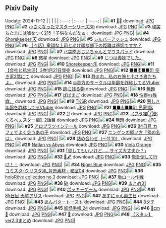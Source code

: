 ## Pixiv Daily
Update: 2024-11-12
|      |      |      |
| :----: | :----: | :----: |
|![](https://pixiv.microyu.workers.dev/c/240x480/img-master/img/2024/11/10/00/00/38/124145264_p0_master1200.jpg) **#1** [🍒🐰](https://www.pixiv.net/artworks/124145264) download: [JPG](https://pixiv.microyu.workers.dev/img-original/img/2024/11/10/00/00/38/124145264_p0.jpg) [PNG](https://pixiv.microyu.workers.dev/img-original/img/2024/11/10/00/00/38/124145264_p0.png)|![](https://pixiv.microyu.workers.dev/c/240x480/img-master/img/2024/11/11/15/39/21/124196050_p0_master1200.jpg) **#2** [小さくなったマスターシリーズ30](https://www.pixiv.net/artworks/124196050) download: [JPG](https://pixiv.microyu.workers.dev/img-original/img/2024/11/11/15/39/21/124196050_p0.jpg) [PNG](https://pixiv.microyu.workers.dev/img-original/img/2024/11/11/15/39/21/124196050_p0.png)|![](https://pixiv.microyu.workers.dev/c/240x480/img-master/img/2024/11/10/20/37/25/124166371_p0_master1200.jpg) **#3** [現実もたまには嘘をつく215「子供なんだなぁ」](https://www.pixiv.net/artworks/124166371) download: [JPG](https://pixiv.microyu.workers.dev/img-original/img/2024/11/10/20/37/25/124166371_p0.jpg) [PNG](https://pixiv.microyu.workers.dev/img-original/img/2024/11/10/20/37/25/124166371_p0.png)|
|![](https://pixiv.microyu.workers.dev/c/240x480/img-master/img/2024/11/10/00/00/27/124145211_p0_master1200.jpg) **#4** [Shorekeeper·天](https://www.pixiv.net/artworks/124145211) download: [JPG](https://pixiv.microyu.workers.dev/img-original/img/2024/11/10/00/00/27/124145211_p0.jpg) [PNG](https://pixiv.microyu.workers.dev/img-original/img/2024/11/10/00/00/27/124145211_p0.png)|![](https://pixiv.microyu.workers.dev/c/240x480/img-master/img/2024/11/11/00/00/31/124179990_p0_master1200.jpg) **#5** [シルバーアッシュ](https://www.pixiv.net/artworks/124179990) download: [JPG](https://pixiv.microyu.workers.dev/img-original/img/2024/11/11/00/00/31/124179990_p0.jpg) [PNG](https://pixiv.microyu.workers.dev/img-original/img/2024/11/11/00/00/31/124179990_p0.png)|![](https://pixiv.microyu.workers.dev/c/240x480/img-master/img/2024/11/11/00/05/28/124180539_p0_master1200.jpg) **#6** [【４話】童顔な上司と老け顔な部下の距離は適切ですか？](https://www.pixiv.net/artworks/124180539) download: [JPG](https://pixiv.microyu.workers.dev/img-original/img/2024/11/11/00/05/28/124180539_p0.jpg) [PNG](https://pixiv.microyu.workers.dev/img-original/img/2024/11/11/00/05/28/124180539_p0.png)|
|![](https://pixiv.microyu.workers.dev/c/240x480/img-master/img/2024/11/11/01/02/52/124182753_p0_master1200.jpg) **#7** [バ美肉おじいちゃんとマウスパッド](https://www.pixiv.net/artworks/124182753) download: [JPG](https://pixiv.microyu.workers.dev/img-original/img/2024/11/11/01/02/52/124182753_p0.jpg) [PNG](https://pixiv.microyu.workers.dev/img-original/img/2024/11/11/01/02/52/124182753_p0.png)|![](https://pixiv.microyu.workers.dev/c/240x480/img-master/img/2024/11/11/00/07/52/124180676_p0_master1200.jpg) **#8** [惑星](https://www.pixiv.net/artworks/124180676) download: [JPG](https://pixiv.microyu.workers.dev/img-original/img/2024/11/11/00/07/52/124180676_p0.jpg) [PNG](https://pixiv.microyu.workers.dev/img-original/img/2024/11/11/00/07/52/124180676_p0.png)|![](https://pixiv.microyu.workers.dev/c/240x480/img-master/img/2024/11/10/00/02/50/124145522_p0_master1200.jpg) **#9** [じつは義妹でした。](https://www.pixiv.net/artworks/124145522) download: [JPG](https://pixiv.microyu.workers.dev/img-original/img/2024/11/10/00/02/50/124145522_p0.jpg) [PNG](https://pixiv.microyu.workers.dev/img-original/img/2024/11/10/00/02/50/124145522_p0.png)|
|![](https://pixiv.microyu.workers.dev/c/240x480/img-master/img/2024/11/11/00/00/41/124180042_p0_master1200.jpg) **#10** [Shorekeeper·乐](https://www.pixiv.net/artworks/124180042) download: [JPG](https://pixiv.microyu.workers.dev/img-original/img/2024/11/11/00/00/41/124180042_p0.jpg) [PNG](https://pixiv.microyu.workers.dev/img-original/img/2024/11/11/00/00/41/124180042_p0.png)|![](https://pixiv.microyu.workers.dev/c/240x480/img-master/img/2024/11/11/14/04/06/124194580_p0_master1200.jpg) **#11** [【会社と私生活】3巻1月21日発売](https://www.pixiv.net/artworks/124194580) download: [JPG](https://pixiv.microyu.workers.dev/img-original/img/2024/11/11/14/04/06/124194580_p0.jpg) [PNG](https://pixiv.microyu.workers.dev/img-original/img/2024/11/11/14/04/06/124194580_p0.png)|![](https://pixiv.microyu.workers.dev/c/240x480/img-master/img/2024/11/10/08/03/06/124153510_p0_master1200.jpg) **#12** [■■市■■町  空き家2階にて](https://www.pixiv.net/artworks/124153510) download: [JPG](https://pixiv.microyu.workers.dev/img-original/img/2024/11/10/08/03/06/124153510_p0.jpg) [PNG](https://pixiv.microyu.workers.dev/img-original/img/2024/11/10/08/03/06/124153510_p0.png)|
|![](https://pixiv.microyu.workers.dev/c/240x480/img-master/img/2024/11/10/00/00/34/124145249_p0_master1200.jpg) **#13** [静まれ、私の右腕と小さき者たちよ。](https://www.pixiv.net/artworks/124145249) download: [JPG](https://pixiv.microyu.workers.dev/img-original/img/2024/11/10/00/00/34/124145249_p0.jpg) [PNG](https://pixiv.microyu.workers.dev/img-original/img/2024/11/10/00/00/34/124145249_p0.png)|![](https://pixiv.microyu.workers.dev/c/240x480/img-master/img/2024/11/10/21/08/59/124172961_p0_master1200.jpg) **#14** [◎貴方のサークルは年齢を詐称してるVtuber](https://www.pixiv.net/artworks/124172961) download: [JPG](https://pixiv.microyu.workers.dev/img-original/img/2024/11/10/21/08/59/124172961_p0.jpg) [PNG](https://pixiv.microyu.workers.dev/img-original/img/2024/11/10/21/08/59/124172961_p0.png)|![](https://pixiv.microyu.workers.dev/c/240x480/img-master/img/2024/11/11/22/42/35/124208838_p0_master1200.jpg) **#15** [跡に残る物](https://www.pixiv.net/artworks/124208838) download: [JPG](https://pixiv.microyu.workers.dev/img-original/img/2024/11/11/22/42/35/124208838_p0.jpg) [PNG](https://pixiv.microyu.workers.dev/img-original/img/2024/11/11/22/42/35/124208838_p0.png)|
|![](https://pixiv.microyu.workers.dev/c/240x480/img-master/img/2024/11/10/00/22/18/124146295_p0_master1200.jpg) **#16** [無題](https://www.pixiv.net/artworks/124146295) download: [JPG](https://pixiv.microyu.workers.dev/img-original/img/2024/11/10/00/22/18/124146295_p0.jpg) [PNG](https://pixiv.microyu.workers.dev/img-original/img/2024/11/10/00/22/18/124146295_p0.png)|![](https://pixiv.microyu.workers.dev/c/240x480/img-master/img/2024/11/10/00/59/26/124147406_p0_master1200.jpg) **#17** [ばばまご](https://www.pixiv.net/artworks/124147406) download: [JPG](https://pixiv.microyu.workers.dev/img-original/img/2024/11/10/00/59/26/124147406_p0.jpg) [PNG](https://pixiv.microyu.workers.dev/img-original/img/2024/11/10/00/59/26/124147406_p0.png)|![](https://pixiv.microyu.workers.dev/c/240x480/img-master/img/2024/11/10/21/48/38/124174474_p0_master1200.jpg) **#18** [性癖vs性癖。](https://www.pixiv.net/artworks/124174474) download: [JPG](https://pixiv.microyu.workers.dev/img-original/img/2024/11/10/21/48/38/124174474_p0.jpg) [PNG](https://pixiv.microyu.workers.dev/img-original/img/2024/11/10/21/48/38/124174474_p0.png)|
|![](https://pixiv.microyu.workers.dev/c/240x480/img-master/img/2024/11/10/00/00/31/124145236_p0_master1200.jpg) **#19** [TKSR](https://www.pixiv.net/artworks/124145236) download: [JPG](https://pixiv.microyu.workers.dev/img-original/img/2024/11/10/00/00/31/124145236_p0.jpg) [PNG](https://pixiv.microyu.workers.dev/img-original/img/2024/11/10/00/00/31/124145236_p0.png)|![](https://pixiv.microyu.workers.dev/c/240x480/img-master/img/2024/11/11/21/12/19/124205476_p0_master1200.jpg) **#20** [悪しき年齢を詐称してるVtuber](https://www.pixiv.net/artworks/124205476) download: [JPG](https://pixiv.microyu.workers.dev/img-original/img/2024/11/11/21/12/19/124205476_p0.jpg) [PNG](https://pixiv.microyu.workers.dev/img-original/img/2024/11/11/21/12/19/124205476_p0.png)|![](https://pixiv.microyu.workers.dev/c/240x480/img-master/img/2024/11/11/08/03/38/124189283_p0_master1200.jpg) **#21** [■■市■■町 民家1階](https://www.pixiv.net/artworks/124189283) download: [JPG](https://pixiv.microyu.workers.dev/img-original/img/2024/11/11/08/03/38/124189283_p0.jpg) [PNG](https://pixiv.microyu.workers.dev/img-original/img/2024/11/11/08/03/38/124189283_p0.png)|
|![](https://pixiv.microyu.workers.dev/c/240x480/img-master/img/2024/11/11/01/18/23/124183179_p0_master1200.jpg) **#22** [ﾕ!](https://www.pixiv.net/artworks/124183179) download: [JPG](https://pixiv.microyu.workers.dev/img-original/img/2024/11/11/01/18/23/124183179_p0.jpg) [PNG](https://pixiv.microyu.workers.dev/img-original/img/2024/11/11/01/18/23/124183179_p0.png)|![](https://pixiv.microyu.workers.dev/c/240x480/img-master/img/2024/11/11/18/57/02/124200705_p0_master1200.jpg) **#23** [【ブラ猫⑦部 くろべぇスター編】2話目](https://www.pixiv.net/artworks/124200705) download: [JPG](https://pixiv.microyu.workers.dev/img-original/img/2024/11/11/18/57/02/124200705_p0.jpg) [PNG](https://pixiv.microyu.workers.dev/img-original/img/2024/11/11/18/57/02/124200705_p0.png)|![](https://pixiv.microyu.workers.dev/c/240x480/img-master/img/2024/11/10/00/00/31/124145233_p0_master1200.jpg) **#24** [無題](https://www.pixiv.net/artworks/124145233) download: [JPG](https://pixiv.microyu.workers.dev/img-original/img/2024/11/10/00/00/31/124145233_p0.jpg) [PNG](https://pixiv.microyu.workers.dev/img-original/img/2024/11/10/00/00/31/124145233_p0.png)|
|![](https://pixiv.microyu.workers.dev/c/240x480/img-master/img/2024/11/10/00/00/20/124145173_p0_master1200.jpg) **#25** [アロプラツインテール](https://www.pixiv.net/artworks/124145173) download: [JPG](https://pixiv.microyu.workers.dev/img-original/img/2024/11/10/00/00/20/124145173_p0.jpg) [PNG](https://pixiv.microyu.workers.dev/img-original/img/2024/11/10/00/00/20/124145173_p0.png)|![](https://pixiv.microyu.workers.dev/c/240x480/img-master/img/2024/11/10/16/13/28/124163461_p0_master1200.jpg) **#26** [84日目 カフェでよく会うあの子](https://www.pixiv.net/artworks/124163461) download: [JPG](https://pixiv.microyu.workers.dev/img-original/img/2024/11/10/16/13/28/124163461_p0.jpg) [PNG](https://pixiv.microyu.workers.dev/img-original/img/2024/11/10/16/13/28/124163461_p0.png)|![](https://pixiv.microyu.workers.dev/c/240x480/img-master/img/2024/11/11/11/12/38/124191718_p0_master1200.jpg) **#27** [ニンゲンの飼い方『俺の名は』](https://www.pixiv.net/artworks/124191718) download: [JPG](https://pixiv.microyu.workers.dev/img-original/img/2024/11/11/11/12/38/124191718_p0.jpg) [PNG](https://pixiv.microyu.workers.dev/img-original/img/2024/11/11/11/12/38/124191718_p0.png)|
|![](https://pixiv.microyu.workers.dev/c/240x480/img-master/img/2024/11/10/20/32/04/124171607_p0_master1200.jpg) **#28** [詰め合わせ（～11.10）](https://www.pixiv.net/artworks/124171607) download: [JPG](https://pixiv.microyu.workers.dev/img-original/img/2024/11/10/20/32/04/124171607_p0.jpg) [PNG](https://pixiv.microyu.workers.dev/img-original/img/2024/11/10/20/32/04/124171607_p0.png)|![](https://pixiv.microyu.workers.dev/c/240x480/img-master/img/2024/11/11/15/39/25/124196052_p0_master1200.jpg) **#29** [Natlan vs Abyss](https://www.pixiv.net/artworks/124196052) download: [JPG](https://pixiv.microyu.workers.dev/img-original/img/2024/11/11/15/39/25/124196052_p0.jpg) [PNG](https://pixiv.microyu.workers.dev/img-original/img/2024/11/11/15/39/25/124196052_p0.png)|![](https://pixiv.microyu.workers.dev/c/240x480/img-master/img/2024/11/10/21/38/24/124174079_p0_master1200.jpg) **#30** [Viola Orange](https://www.pixiv.net/artworks/124174079) download: [JPG](https://pixiv.microyu.workers.dev/img-original/img/2024/11/10/21/38/24/124174079_p0.jpg) [PNG](https://pixiv.microyu.workers.dev/img-original/img/2024/11/10/21/38/24/124174079_p0.png)|
|![](https://pixiv.microyu.workers.dev/c/240x480/img-master/img/2024/11/11/17/09/49/124197838_p0_master1200.jpg) **#31** [｢貸してもいいけど……サイズ大丈夫か？｣](https://www.pixiv.net/artworks/124197838) download: [JPG](https://pixiv.microyu.workers.dev/img-original/img/2024/11/11/17/09/49/124197838_p0.jpg) [PNG](https://pixiv.microyu.workers.dev/img-original/img/2024/11/11/17/09/49/124197838_p0.png)|![](https://pixiv.microyu.workers.dev/c/240x480/img-master/img/2024/11/10/23/04/50/124177658_p0_master1200.jpg) **#32** [👻🖋](https://www.pixiv.net/artworks/124177658) download: [JPG](https://pixiv.microyu.workers.dev/img-original/img/2024/11/10/23/04/50/124177658_p0.jpg) [PNG](https://pixiv.microyu.workers.dev/img-original/img/2024/11/10/23/04/50/124177658_p0.png)|![](https://pixiv.microyu.workers.dev/c/240x480/img-master/img/2024/11/10/00/14/54/124146036_p0_master1200.jpg) **#33** [俺を倒して行け！！](https://www.pixiv.net/artworks/124146036) download: [JPG](https://pixiv.microyu.workers.dev/img-original/img/2024/11/10/00/14/54/124146036_p0.jpg) [PNG](https://pixiv.microyu.workers.dev/img-original/img/2024/11/10/00/14/54/124146036_p0.png)|
|![](https://pixiv.microyu.workers.dev/c/240x480/img-master/img/2024/11/10/12/45/21/124158947_p0_master1200.jpg) **#34** [Niger Blue](https://www.pixiv.net/artworks/124158947) download: [JPG](https://pixiv.microyu.workers.dev/img-original/img/2024/11/10/12/45/21/124158947_p0.jpg) [PNG](https://pixiv.microyu.workers.dev/img-original/img/2024/11/10/12/45/21/124158947_p0.png)|![](https://pixiv.microyu.workers.dev/c/240x480/img-master/img/2024/11/10/06/00/13/124152085_p0_master1200.jpg) **#35** [コミスタ･クリスタ用_背景素材・和室04](https://www.pixiv.net/artworks/124152085) download: [JPG](https://pixiv.microyu.workers.dev/img-original/img/2024/11/10/06/00/13/124152085_p0.jpg) [PNG](https://pixiv.microyu.workers.dev/img-original/img/2024/11/10/06/00/13/124152085_p0.png)|![](https://pixiv.microyu.workers.dev/c/240x480/img-master/img/2024/11/11/00/01/03/124180110_p0_master1200.jpg) **#36** [holoRêve  collection no.3](https://www.pixiv.net/artworks/124180110) download: [JPG](https://pixiv.microyu.workers.dev/img-original/img/2024/11/11/00/01/03/124180110_p0.jpg) [PNG](https://pixiv.microyu.workers.dev/img-original/img/2024/11/11/00/01/03/124180110_p0.png)|
|![](https://pixiv.microyu.workers.dev/c/240x480/img-master/img/2024/11/10/07/41/10/124153197_p0_master1200.jpg) **#37** [盾ロール作戦](https://www.pixiv.net/artworks/124153197) download: [JPG](https://pixiv.microyu.workers.dev/img-original/img/2024/11/10/07/41/10/124153197_p0.jpg) [PNG](https://pixiv.microyu.workers.dev/img-original/img/2024/11/10/07/41/10/124153197_p0.png)|![](https://pixiv.microyu.workers.dev/c/240x480/img-master/img/2024/11/11/20/23/18/124203678_p0_master1200.jpg) **#38** [破](https://www.pixiv.net/artworks/124203678) download: [JPG](https://pixiv.microyu.workers.dev/img-original/img/2024/11/11/20/23/18/124203678_p0.jpg) [PNG](https://pixiv.microyu.workers.dev/img-original/img/2024/11/11/20/23/18/124203678_p0.png)|![](https://pixiv.microyu.workers.dev/c/240x480/img-master/img/2024/11/10/22/56/52/124177280_p0_master1200.jpg) **#39** [まとめ31](https://www.pixiv.net/artworks/124177280) download: [JPG](https://pixiv.microyu.workers.dev/img-original/img/2024/11/10/22/56/52/124177280_p0.jpg) [PNG](https://pixiv.microyu.workers.dev/img-original/img/2024/11/10/22/56/52/124177280_p0.png)|
|![](https://pixiv.microyu.workers.dev/c/240x480/img-master/img/2024/11/11/16/06/33/124196538_p0_master1200.jpg) **#40** [ポッキーゲーム](https://www.pixiv.net/artworks/124196538) download: [JPG](https://pixiv.microyu.workers.dev/img-original/img/2024/11/11/16/06/33/124196538_p0.jpg) [PNG](https://pixiv.microyu.workers.dev/img-original/img/2024/11/11/16/06/33/124196538_p0.png)|![](https://pixiv.microyu.workers.dev/c/240x480/img-master/img/2024/11/11/15/43/50/124196118_p0_master1200.jpg) **#41** [85日目 天童アリス](https://www.pixiv.net/artworks/124196118) download: [JPG](https://pixiv.microyu.workers.dev/img-original/img/2024/11/11/15/43/50/124196118_p0.jpg) [PNG](https://pixiv.microyu.workers.dev/img-original/img/2024/11/11/15/43/50/124196118_p0.png)|![](https://pixiv.microyu.workers.dev/c/240x480/img-master/img/2024/11/11/00/03/46/124180407_p0_master1200.jpg) **#42** [あずにゃん誕生日](https://www.pixiv.net/artworks/124180407) download: [JPG](https://pixiv.microyu.workers.dev/img-original/img/2024/11/11/00/03/46/124180407_p0.jpg) [PNG](https://pixiv.microyu.workers.dev/img-original/img/2024/11/11/00/03/46/124180407_p0.png)|
|![](https://pixiv.microyu.workers.dev/c/240x480/img-master/img/2024/11/10/17/40/09/124165771_p0_master1200.jpg) **#43** [あんバタートースト](https://www.pixiv.net/artworks/124165771) download: [JPG](https://pixiv.microyu.workers.dev/img-original/img/2024/11/10/17/40/09/124165771_p0.jpg) [PNG](https://pixiv.microyu.workers.dev/img-original/img/2024/11/10/17/40/09/124165771_p0.png)|![](https://pixiv.microyu.workers.dev/c/240x480/img-master/img/2024/11/10/16/00/27/124163130_p0_master1200.jpg) **#44** [3タテ](https://www.pixiv.net/artworks/124163130) download: [JPG](https://pixiv.microyu.workers.dev/img-original/img/2024/11/10/16/00/27/124163130_p0.jpg) [PNG](https://pixiv.microyu.workers.dev/img-original/img/2024/11/10/16/00/27/124163130_p0.png)|![](https://pixiv.microyu.workers.dev/c/240x480/img-master/img/2024/11/11/00/03/40/124180397_p0_master1200.jpg) **#45** [妖怪手帳 24](https://www.pixiv.net/artworks/124180397) download: [JPG](https://pixiv.microyu.workers.dev/img-original/img/2024/11/11/00/03/40/124180397_p0.jpg) [PNG](https://pixiv.microyu.workers.dev/img-original/img/2024/11/11/00/03/40/124180397_p0.png)|
|![](https://pixiv.microyu.workers.dev/c/240x480/img-master/img/2024/11/10/20/23/24/124171297_p0_master1200.jpg) **#46** [🎀cm🎀](https://www.pixiv.net/artworks/124171297) download: [JPG](https://pixiv.microyu.workers.dev/img-original/img/2024/11/10/20/23/24/124171297_p0.jpg) [PNG](https://pixiv.microyu.workers.dev/img-original/img/2024/11/10/20/23/24/124171297_p0.png)|![](https://pixiv.microyu.workers.dev/c/240x480/img-master/img/2024/11/10/01/28/58/124145260_p0_master1200.jpg) **#47** [💜](https://www.pixiv.net/artworks/124145260) download: [JPG](https://pixiv.microyu.workers.dev/img-original/img/2024/11/10/01/28/58/124145260_p0.jpg) [PNG](https://pixiv.microyu.workers.dev/img-original/img/2024/11/10/01/28/58/124145260_p0.png)|![](https://pixiv.microyu.workers.dev/c/240x480/img-master/img/2024/11/10/19/26/37/124169297_p0_master1200.jpg) **#48** [【スタレ】ver2.3まとめ](https://www.pixiv.net/artworks/124169297) download: [JPG](https://pixiv.microyu.workers.dev/img-original/img/2024/11/10/19/26/37/124169297_p0.jpg) [PNG](https://pixiv.microyu.workers.dev/img-original/img/2024/11/10/19/26/37/124169297_p0.png)|
